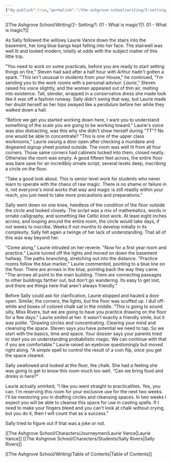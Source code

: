 ```yaml
---
{"dg-publish":true,"permalink":"/the-ashgrove-school/writing/2-setting/1-02a-lab-work-sally-s-pov/"}
---
```


[[The Ashgrove School/Writing/2- Setting/1. 01 - What is magic?\|1. 01 - What is magic?]]

As Sally followed the willowy Laurie Vance down the stairs into the basement, her long blue bangs kept falling into her face. The stairwell was well lit and looked modern, totally at odds with the subject matter of this little trip.

"You need to work on some practicals, before you are ready to start setting things on fire," Steven had said after a half hour with Arthur hadn't gotten a spark. "This isn't unusual in students from your House," he continued, "I'm sending you to the work rooms with a personal advisor. *Laurie*," Steven raised his voice slightly, and the woman appeared out of thin air, melting into existence. Tall, slender, wrapped in a conservative dress she made look like it was off a fashion runway. Sally didn't swing that way, but Laurie made her doubt herself as her hips swayed like a pendulum before her while they walked down a hall. 

"Before we get you started working down here, I want you to understand something of the scale you are going to be working toward." Laurie's voice was also distracting, was this why she didn't show herself during "TT"? No one would be able to concentrate? "This is one of the upper class workrooms," Laurie swung a door open after checking a mundane and dogeared signup sheet posted outside. The room was well lit from all four corners. Those same corners had cabinets tucked into them, closed neatly. Otherwise the room was empty. A good fifteen feet across, the entire floor was bare save for an incredibly ornate script, several levels deep, inscribing a circle on the floor. 

"Take a good look about. This is senior level work for students who never learn to operate with the chaos of raw magic. There is no shame or failure in it, not everyone's mind works that way and magic is still readily within your reach, you just need to take more precautions and preparations."

Sally went down on one knee, heedless of the condition of the floor outside the circle and looked closely. The script was a mix of mathematics, words in ornate calligraphy, and something like Celtic knot work. At least eight inches across, and looping around the entire room, the circle would take days, if not weeks to inscribe. Weeks if not months to develop initially in its complexity. Sally felt again a twinge of her lack of understanding. That all of this was way beyond her.

"Come along," Laurie intruded on her reverie. "Now for a first year room and practice." Laurie turned off the lights and moved on down the basement hallway. The paths branching, stretching out into the distance. "Practice rooms follow the blue marker," Laurie commented, pointing to a blue line on the floor. There are arrows in the blue, pointing back the way they came. "The arrows all point to the main building. There are connecting passages to other buildings farther out, but don't go wandering. Its easy to get lost, and there are things here that aren't always friendly."

Before Sally could ask for clarification, Laurie stopped and hauled a door open. Similar, the corners, the lights, but the floor was scuffed up. I dull off-white and boxes of colored chalk sat in the middle. "This is going to sound silly, Miss Rivers, but we are going to have you practice drawing on the floor for a few days." Laurie smiled at her. It wasn't exactly a friendly smile, but it was polite. "Drawing circles and concentrating. Clearing your mind and cleansing the space. Steven says you have potential we need to tap. So we start with the basics, time and space. Your dossier says your parents tried to start you on understanding probabilistic magic. We can continue with that if you are comfortable." Laurie raised an eyebrow questioningly but moved right along. "A simple spell to control the result of a coin flip, once you get the space cleared.

Sally swallowed and looked at the floor, the chalk. She had a feeling she was going to get to know this room much too well. "Can we bring food and drinks in here?" 

Laurie actually smirked, "I like you went straight to practicalities. Yes, you can. I'm reserving this room for your exclusive use for the next two weeks. I'll be mentoring you in drafting circles and cleansing spaces. In two weeks I expect you will be able to cleanse this space for use in casting spells. If I need to make your fingers bleed and you can't look at chalk without crying, but you do it, then I will count that as a success."

Sally tried to figure out if that was a joke or not.

[[The Ashgrove School/Characters/Journeymen/Laurie Vance\|Laurie Vance]]
[[The Ashgrove School/Characters/Students/Sally Rivers\|Sally Rivers]]

[[The Ashgrove School/Writing/Table of Contents\|Table of Contents]]